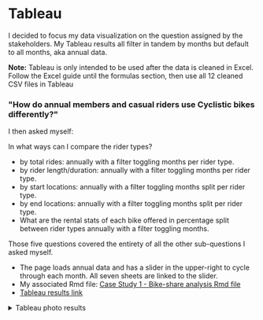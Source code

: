 # Tableau

I decided to focus my data visualization on the question assigned by the stakeholders. My Tableau results all filter in tandem by months but default to all months, aka annual data.

<strong>Note:</strong> Tableau is only intended to be used after the data is cleaned in Excel. Follow the Excel guide until the formulas section, then use all 12 cleaned CSV files in Tableau
### <strong>"How do annual members and casual riders use Cyclistic bikes differently?"</strong>

I then asked myself:

In what ways can I compare the rider types?

* by total rides: annually with a filter toggling months per rider type.
* by rider length/duration: annually with a filter toggling months per rider type.
* by start locations: annually with a filter toggling months split per rider type.
* by end locations: annually with a filter toggling months split per rider type.
* What are the rental stats of each bike offered in percentage split between rider types annually with a filter toggling months.

Those five questions covered the entirety of all the other sub-questions I asked myself.


* The page loads annual data and has a slider in the upper-right to cycle through each month. All seven sheets are linked to the slider.
* My associated Rmd file: [Case Study 1 - Bike-share analysis Rmd file](https://rpubs.com/matt_johnson0304/1059960)
* [Tableau results link](https://public.tableau.com/app/profile/matt.johnson.0304/viz/CaseStudy1_16884106053400/CaseStudy1)


<details>
  
<summary> Tableau photo results</summary>

![Tableau results](https://github.com/MjxSjx/Portfolio/blob/main/Case%20Study%201%20-%20bike-share%20analysis/Tableau%20Results/Case%20Study%201%20-%20Tableau%20Results.PNG)

</details>




